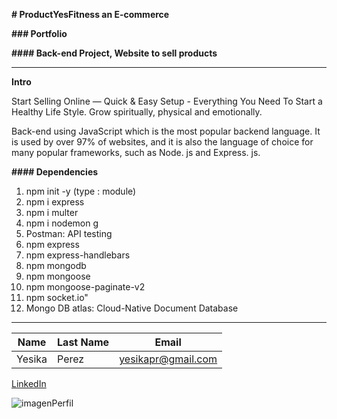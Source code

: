 **# ProductYesFitness an E-commerce**

**### Portfolio**

**#### Back-end Project, Website to sell products**

---

**Intro**

Start Selling Online — Quick & Easy Setup - Everything You Need To Start a Healthy Life Style.
Grow spiritually, physical and emotionally.

Back-end using JavaScript which is the most popular backend language. It is used by over 97% of websites, and it is also the language of choice for many popular frameworks, such as Node. js and Express. js.

**#### Dependencies**

1. npm init -y
   (type : module)
2. npm i express
3. npm i multer
4. npm i nodemon g
5. Postman: API testing
6. npm express
7. npm express-handlebars
8. npm mongodb
9. npm mongoose
10. npm mongoose-paginate-v2
11. npm socket.io"
12. Mongo DB atlas: Cloud-Native Document Database

---

| Name   | Last Name | Email              |
| ------ | --------- | ------------------ |
| Yesika | Perez     | yesikapr@gmail.com |

[LinkedIn](https://www.linkedin.com/in/yesikaperezravelo/)

![imagenPerfil](https://firebasestorage.googleapis.com/v0/b/productyesfitness.appspot.com/o/fitnessProducts.png?alt=media&token=673220bd-90ca-46d0-bb5e-fc13a54f5ac7)
